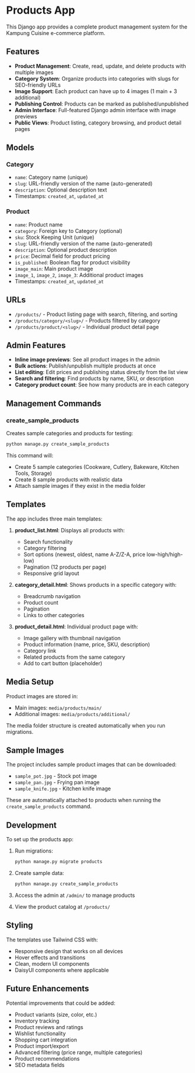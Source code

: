 # Products App

This Django app provides a complete product management system for the Kampung Cuisine e-commerce platform.

## Features

- **Product Management**: Create, read, update, and delete products with multiple images
- **Category System**: Organize products into categories with slugs for SEO-friendly URLs
- **Image Support**: Each product can have up to 4 images (1 main + 3 additional)
- **Publishing Control**: Products can be marked as published/unpublished
- **Admin Interface**: Full-featured Django admin interface with image previews
- **Public Views**: Product listing, category browsing, and product detail pages

## Models

### Category
- `name`: Category name (unique)
- `slug`: URL-friendly version of the name (auto-generated)
- `description`: Optional description text
- Timestamps: `created_at`, `updated_at`

### Product
- `name`: Product name
- `category`: Foreign key to Category (optional)
- `sku`: Stock Keeping Unit (unique)
- `slug`: URL-friendly version of the name (auto-generated)
- `description`: Optional product description
- `price`: Decimal field for product pricing
- `is_published`: Boolean flag for product visibility
- `image_main`: Main product image
- `image_1`, `image_2`, `image_3`: Additional product images
- Timestamps: `created_at`, `updated_at`

## URLs

- `/products/` - Product listing page with search, filtering, and sorting
- `/products/category/<slug>/` - Products filtered by category
- `/products/product/<slug>/` - Individual product detail page

## Admin Features

- **Inline image previews**: See all product images in the admin
- **Bulk actions**: Publish/unpublish multiple products at once
- **List editing**: Edit prices and publishing status directly from the list view
- **Search and filtering**: Find products by name, SKU, or description
- **Category product count**: See how many products are in each category

## Management Commands

### create_sample_products
Creates sample categories and products for testing:

```bash
python manage.py create_sample_products
```

This command will:
- Create 5 sample categories (Cookware, Cutlery, Bakeware, Kitchen Tools, Storage)
- Create 8 sample products with realistic data
- Attach sample images if they exist in the media folder

## Templates

The app includes three main templates:

1. **product_list.html**: Displays all products with:
   - Search functionality
   - Category filtering
   - Sort options (newest, oldest, name A-Z/Z-A, price low-high/high-low)
   - Pagination (12 products per page)
   - Responsive grid layout

2. **category_detail.html**: Shows products in a specific category with:
   - Breadcrumb navigation
   - Product count
   - Pagination
   - Links to other categories

3. **product_detail.html**: Individual product page with:
   - Image gallery with thumbnail navigation
   - Product information (name, price, SKU, description)
   - Category link
   - Related products from the same category
   - Add to cart button (placeholder)

## Media Setup

Product images are stored in:
- Main images: `media/products/main/`
- Additional images: `media/products/additional/`

The media folder structure is created automatically when you run migrations.

## Sample Images

The project includes sample product images that can be downloaded:
- `sample_pot.jpg` - Stock pot image
- `sample_pan.jpg` - Frying pan image
- `sample_knife.jpg` - Kitchen knife image

These are automatically attached to products when running the `create_sample_products` command.

## Development

To set up the products app:

1. Run migrations:
   ```bash
   python manage.py migrate products
   ```

2. Create sample data:
   ```bash
   python manage.py create_sample_products
   ```

3. Access the admin at `/admin/` to manage products

4. View the product catalog at `/products/`

## Styling

The templates use Tailwind CSS with:
- Responsive design that works on all devices
- Hover effects and transitions
- Clean, modern UI components
- DaisyUI components where applicable

## Future Enhancements

Potential improvements that could be added:
- Product variants (size, color, etc.)
- Inventory tracking
- Product reviews and ratings
- Wishlist functionality
- Shopping cart integration
- Product import/export
- Advanced filtering (price range, multiple categories)
- Product recommendations
- SEO metadata fields

